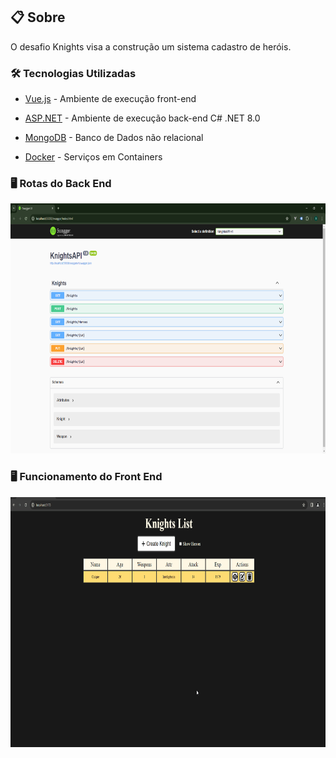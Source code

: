 ## 📋 Sobre 
<p> O desafio Knights visa a construção um sistema cadastro de heróis.</p>

### 🛠 Tecnologias Utilizadas

- [Vue.js]([https://nextjs.org/](https://vuejs.org)) - Ambiente de execução front-end

- [ASP.NET]([https://next-auth.js.org/](https://dotnet.microsoft.com/en-us/apps/aspnet)) - Ambiente de execução back-end C# .NET 8.0

- [MongoDB]([https://www.typescriptlang.org/](https://www.mongodb.com/pt-br/lp/cloud/atlas/try4?utm_source=google&utm_campaign=search_gs_pl_evergreen_atlas_general_retarget-brand_gic-null_amers-all_ps-all_desktop_eng_lead&utm_term=mongdb&utm_medium=cpc_paid_search&utm_ad=e&utm_ad_campaign_id=14412646317&adgroup=151115415815&cq_cmp=14412646317&gad_source=1&gclid=CjwKCAjwoPOwBhAeEiwAJuXRh02_Gsi2oIKdwMPO9tkdO2CK-ONT3Zi1DSxuOHXh6p4lZ6hTVZSRaBoCvqEQAvD_BwE?utm_source=google&utm_campaign=search_gs_pl_evergreen_atlas_general_retarget-brand_gic-null_amers-all_ps-all_desktop_eng_lead&utm_term=mongdb&utm_medium=cpc_paid_search&utm_ad=e&utm_ad_campaign_id=14412646317&adgroup=151115415815&cq_cmp=14412646317&gad_source=1&gclid=CjwKCAjwoPOwBhAeEiwAJuXRh02_Gsi2oIKdwMPO9tkdO2CK-ONT3Zi1DSxuOHXh6p4lZ6hTVZSRaBoCvqEQAvD_BwE)) - Banco de Dados não relacional

- [Docker]([https://tailwindcss.com/docs/installation](https://www.docker.com)) - Serviços em Containers

### 🖥️ Rotas do Back End

<img width="800" alt="image" height="400" src=RotasBackEnd.PNG/>
 
### 🖥️ Funcionamento do Front End
 
<img width="800" alt="image" height="400" src=Video.gif/>

